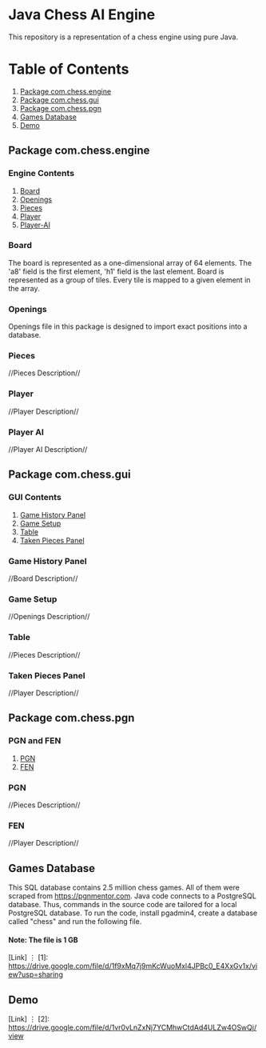 # Java Chess AI Engine

This repository is a representation of a chess engine using pure Java. 

# Table of Contents

1. [Package com.chess.engine](#packageone)
2. [Package com.chess.gui](#packagetwo)
3. [Package com.chess.pgn](#packagethree)
4. [Games Database](#sql-games)
5. [Demo](#demo)


## Package com.chess.engine<a name="packageone" />

### Engine Contents

1. [Board](#board)
2. [Openings](#openings)
3. [Pieces](#pieces)
4. [Player](#player)
5. [Player-AI](#player-ai)

### Board <a name="board" />

The board is represented as a one-dimensional array of 64 elements. The 'a8' field is the first element, 'h1' field is the last element.
Board is represented as a group of tiles. Every tile is mapped to a given element in the array.

### Openings <a name="openings" />

Openings file in this package is designed to import exact positions into a database.

### Pieces <a name="pieces"/>

//Pieces Description//

### Player <a name="player" />

//Player Description//

### Player AI <a name="player-ai" />

//Player AI Description//

## Package com.chess.gui<a name="packagetwo" />

### GUI Contents

1. [Game History Panel](#ghpanel)
2. [Game Setup](#gsetup)
3. [Table](#table)
4. [Taken Pieces Panel](#tppanel)

### Game History Panel <a name="ghpanel" />

//Board Description//

### Game Setup <a name="gsetup" />

//Openings Description//

### Table <a name="table"/>

//Pieces Description//

### Taken Pieces Panel <a name="tppanel" />

//Player Description//

## Package com.chess.pgn<a name="packagethree" />

### PGN and FEN

1. [PGN](#PGN)
2. [FEN](#FEN)

### PGN <a name="PGN"/>

//Pieces Description//

### FEN <a name="FEN" />

//Player Description//

## Games Database<a name="sql-games" />

This SQL database contains 2.5 million chess games. All of them were scraped from https://pgnmentor.com.
Java code connects to a PostgreSQL database. Thus, commands in the source code are tailored for a local PostgreSQL database.
To run the code, install pgadmin4, create a database called "chess" and run the following file.

#### Note: The file is 1 GB

[Link]
⋮
[1]: https://drive.google.com/file/d/1f9xMq7j9mKcWuoMxl4JPBc0_E4XxGv1x/view?usp=sharing

## Demo<a name="demo"/>

[Link]
⋮
[2]: https://drive.google.com/file/d/1vr0vLnZxNj7YCMhwCtdAd4ULZw4OSwQj/view
